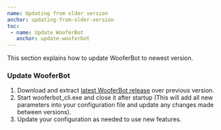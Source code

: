 ```yaml
---
name: Updating from older version
anchor: updating-from-older-version
toc: 
 - name: Update WooferBot
   anchor: update-wooferbot
---
```

This section explains how to update WooferBot to newest version.

### Update WooferBot
1. Download and extract <a class="icon download" href="{{ site.github.url }}/changelog">latest WooferBot release</a> over previous version.
2. Start <span class="icon file">wooferbot_cli.exe</span> and close it after startup (This will add all new parameters into your configuration file and update any changes made between versions).
3. Update your configuration as needed to use new features.
